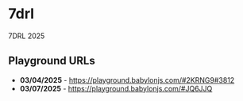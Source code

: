 # 7drl
7DRL 2025

## Playground URLs
- **03/04/2025** - https://playground.babylonjs.com/#2KRNG9#3812
- **03/07/2025** - https://playground.babylonjs.com/#JQ6JJQ
